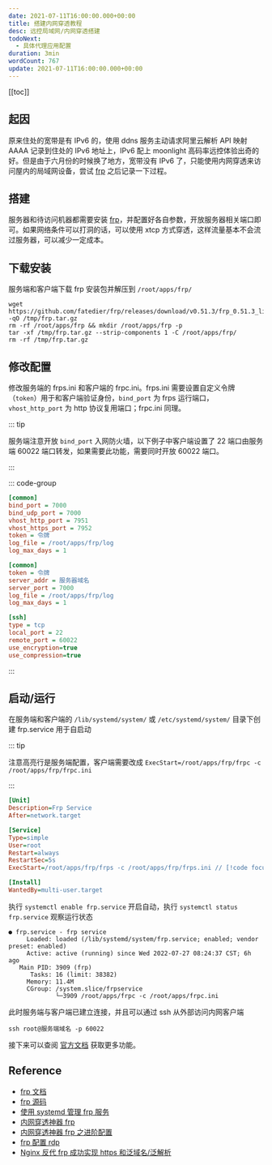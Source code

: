 ```yaml
---
date: 2021-07-11T16:00:00.000+00:00
title: 搭建内网穿透教程
desc: 远控局域网/内网穿透搭建
todoNext:
  - 具体代理应用配置
duration: 3min
wordCount: 767
update: 2021-07-11T16:00:00.000+00:00
---
```


[[toc]]

## 起因

原来住处的宽带是有 IPv6 的，使用 ddns 服务主动请求阿里云解析 API 映射 AAAA 记录到住处的 IPv6 地址上，IPv6 配上 moonlight 高码率远控体验出奇的好。但是由于六月份的时候换了地方，宽带没有 IPv6 了，只能使用内网穿透来访问屋内的局域网设备，尝试 [frp](https://github.com/fatedier/frp) 之后记录一下过程。

## 搭建

服务器和待访问机器都需要安装 [frp](https://github.com/fatedier/frp)，并配置好各自参数，开放服务器相关端口即可。如果网络条件可以打洞的话，可以使用 xtcp 方式穿透，这样流量基本不会流过服务器，可以减少一定成本。

## 下载安装

服务端和客户端下载 frp 安装包并解压到 `/root/apps/frp/`

```shell
wget https://github.com/fatedier/frp/releases/download/v0.51.3/frp_0.51.3_linux_amd64.tar.gz -qO /tmp/frp.tar.gz
rm -rf /root/apps/frp && mkdir /root/apps/frp -p
tar -xf /tmp/frp.tar.gz --strip-components 1 -C /root/apps/frp/
rm -rf /tmp/frp.tar.gz
```

## 修改配置

修改服务端的 frps.ini 和客户端的 frpc.ini。frps.ini 需要设置自定义令牌（`token`）用于和客户端验证身份，`bind_port` 为 frps 运行端口，`vhost_http_port` 为 http 协议复用端口；frpc.ini 同理。

::: tip

服务端注意开放 `bind_port` 入网防火墙，以下例子中客户端设置了 22 端口由服务端 60022 端口转发，如果需要此功能，需要同时开放 60022 端口。

:::

::: code-group

```ini [frps.ini]
[common]
bind_port = 7000
bind_udp_port = 7000
vhost_http_port = 7951
vhost_https_port = 7952
token = 令牌
log_file = /root/apps/frp/log
log_max_days = 1
```

```ini [frpc.ini]
[common]
token = 令牌
server_addr = 服务器域名
server_port = 7000
log_file = /root/apps/frp/log
log_max_days = 1

[ssh]
type = tcp
local_port = 22
remote_port = 60022
use_encryption=true
use_compression=true
```

:::

## 启动/运行

在服务端和客户端的 `/lib/systemd/system/` 或 `/etc/systemd/system/` 目录下创建 frp.service 用于自启动

::: tip

注意高亮行是服务端配置，客户端需要改成 `ExecStart=/root/apps/frp/frpc -c /root/apps/frp/frpc.ini`

:::

```ini
[Unit]
Description=Frp Service
After=network.target

[Service]
Type=simple
User=root
Restart=always
RestartSec=5s
ExecStart=/root/apps/frp/frps -c /root/apps/frp/frps.ini // [!code focus:1]

[Install]
WantedBy=multi-user.target
```

执行 `systemctl enable frp.service` 开启自动，执行 `systemctl status frp.service` 观察运行状态

```shell
● frp.service - frp service
     Loaded: loaded (/lib/systemd/system/frp.service; enabled; vendor preset: enabled)
     Active: active (running) since Wed 2022-07-27 08:24:37 CST; 6h ago
   Main PID: 3909 (frp)
      Tasks: 16 (limit: 38382)
     Memory: 11.4M
     CGroup: /system.slice/frpservice
             └─3909 /root/apps/frpc -c /root/apps/frpc.ini
```

此时服务端与客户端已建立连接，并且可以通过 ssh 从外部访问内网客户端

```shell
ssh root@服务端域名 -p 60022
```

接下来可以查阅 [官方文档](https://gofrp.org) 获取更多功能。

## Reference

- [frp 文档](https://gofrp.org/docs/examples/xtcp/)
- [frp 源码](https://github.com/fatedier/frp/blob/dev/README_zh.md)
- [使用 systemd 管理 frp 服务](https://juejin.cn/post/6972566180896702477)
- [内网穿透神器 frp](https://xinyuehtx.github.io/post/内网穿透神器frp.html)
- [内网穿透神器 frp 之进阶配置](https://xinyuehtx.github.io/post/内网穿透神器frp之进阶配置.html)
- [frp 配置 rdp](https://shenbo.github.io/2019/02/27/apps/frp配置内网穿透、通过rdp远程桌面控制windows系统/)
- [Nginx 反代 frp 成功实现 https 和泛域名/泛解析](https://zhuanlan.zhihu.com/p/58916955)
